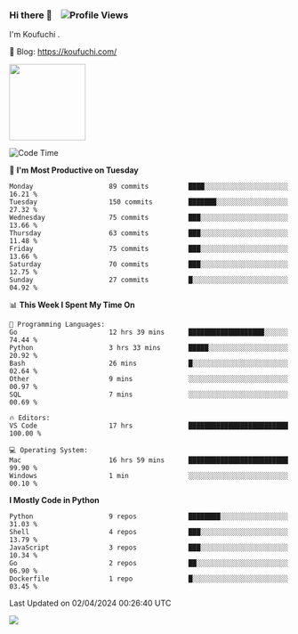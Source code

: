### Hi there 👋 &nbsp;&nbsp; ![Profile Views](https://komarev.com/ghpvc/?username=Koufuchi&base=200)

I'm Koufuchi . 

📔 Blog: <https://koufuchi.com/>

<img align="" height="137px" src="https://github-readme-stats-seven-nu-30.vercel.app/api?username=Koufuchi&hide=issues,contribs&show_icons=true&line_height=21&theme=radical&locale=en" />
<!-- <img align="" height="137px" src="https://github-readme-stats-seven-nu-30.vercel.app/api/top-langs/?username=Koufuchi&layout=compact&hide=blade,html,css,pug,scss&theme=radical&locale=en" /> -->

<!--START_SECTION:waka-->
![Code Time](http://img.shields.io/badge/Code%20Time-500%20hrs%2033%20mins-blue)

📅 **I'm Most Productive on Tuesday** 

```text
Monday                   89 commits          ████░░░░░░░░░░░░░░░░░░░░░   16.21 % 
Tuesday                  150 commits         ███████░░░░░░░░░░░░░░░░░░   27.32 % 
Wednesday                75 commits          ███░░░░░░░░░░░░░░░░░░░░░░   13.66 % 
Thursday                 63 commits          ███░░░░░░░░░░░░░░░░░░░░░░   11.48 % 
Friday                   75 commits          ███░░░░░░░░░░░░░░░░░░░░░░   13.66 % 
Saturday                 70 commits          ███░░░░░░░░░░░░░░░░░░░░░░   12.75 % 
Sunday                   27 commits          █░░░░░░░░░░░░░░░░░░░░░░░░   04.92 % 
```


📊 **This Week I Spent My Time On** 

```text
💬 Programming Languages: 
Go                       12 hrs 39 mins      ███████████████████░░░░░░   74.44 % 
Python                   3 hrs 33 mins       █████░░░░░░░░░░░░░░░░░░░░   20.92 % 
Bash                     26 mins             █░░░░░░░░░░░░░░░░░░░░░░░░   02.64 % 
Other                    9 mins              ░░░░░░░░░░░░░░░░░░░░░░░░░   00.97 % 
SQL                      7 mins              ░░░░░░░░░░░░░░░░░░░░░░░░░   00.69 % 

🔥 Editors: 
VS Code                  17 hrs              █████████████████████████   100.00 % 

💻 Operating System: 
Mac                      16 hrs 59 mins      █████████████████████████   99.90 % 
Windows                  1 min               ░░░░░░░░░░░░░░░░░░░░░░░░░   00.10 % 
```

**I Mostly Code in Python** 

```text
Python                   9 repos             ████████░░░░░░░░░░░░░░░░░   31.03 % 
Shell                    4 repos             ███░░░░░░░░░░░░░░░░░░░░░░   13.79 % 
JavaScript               3 repos             ███░░░░░░░░░░░░░░░░░░░░░░   10.34 % 
Go                       2 repos             ██░░░░░░░░░░░░░░░░░░░░░░░   06.90 % 
Dockerfile               1 repo              █░░░░░░░░░░░░░░░░░░░░░░░░   03.45 % 
```




 Last Updated on 02/04/2024 00:26:40 UTC
<!--END_SECTION:waka-->

![](https://hit.yhype.me/github/profile?user_id=46078832)
